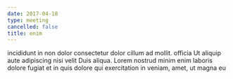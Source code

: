 ```yaml
---
date: 2017-04-18
type: meeting
cancelled: false
title: enim
---
```

incididunt in non dolor consectetur dolor cillum ad mollit. officia Ut aliquip aute adipiscing nisi velit Duis aliqua. Lorem nostrud minim enim laboris dolore fugiat et in quis dolore qui exercitation in veniam, amet, ut magna eu